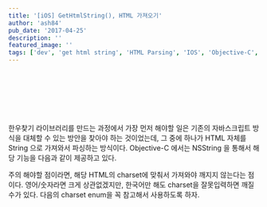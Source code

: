 ```yaml
---
title: '[iOS] GetHtmlString(), HTML 가져오기'
author: 'ash84'
pub_date: '2017-04-25'
description: ''
featured_image: ''
tags: ['dev', 'get html string', 'HTML Parsing', 'IOS', 'Objective-C', 'Open Source']
---
```


<script async src="//pagead2.googlesyndication.com/pagead/js/adsbygoogle.js"></script>
<!-- 페이지내_긴_배너 -->
<ins class="adsbygoogle"
     style="display:inline-block;width:728px;height:90px"
     data-ad-client="ca-pub-8699046198561974"
     data-ad-slot="5480877276"></ins>
<script>
(adsbygoogle = window.adsbygoogle || []).push({});
</script>
한우찾기 라이브러리를 만드는 과정에서 가장 먼저 해야할 일은 기존의 자바스크립트 방식을 대체할 수 있는 방안을 찾아야 하는 것이었는데, 그 중에 하나가 HTML 자체를 String 으로 가져와서 파싱하는 방식이다. Objective-C 에서는 NSString 을 통해서 해당 기능을 다음과 같이 제공하고 있다. 

<script src="https://gist.github.com/3519444.js"></script>

 주의 해야할 점이라면, 해당 HTML의 charset에 맞춰서 가져와야 깨지지 않는다는 점이다. 영어/숫자라면 크게 상관없겠지만, 한국어만 해도 charset을 잘못입력하면 깨질수가 있다. 다음의 charset enum을 꼭 참고해서 사용하도록 하자.  

<script src="https://gist.github.com/3519508.js"></script>



